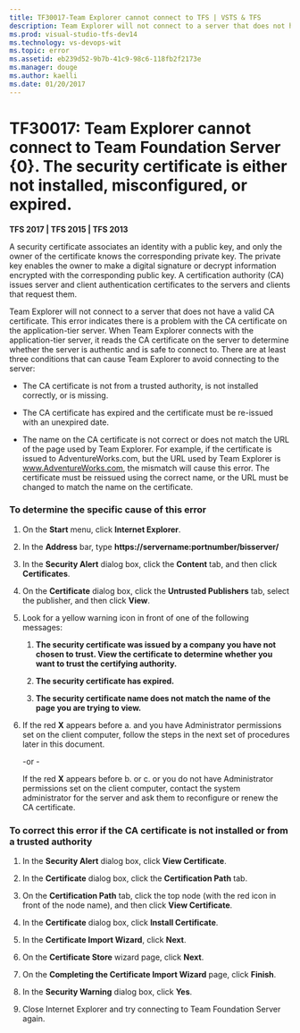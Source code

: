 ```yaml
---
title: TF30017-Team Explorer cannot connect to TFS | VSTS & TFS
description: Team Explorer will not connect to a server that does not have a valid CA certificate.
ms.prod: visual-studio-tfs-dev14
ms.technology: vs-devops-wit
ms.topic: error
ms.assetid: eb239d52-9b7b-41c9-98c6-118fb2f2173e
ms.manager: douge
ms.author: kaelli
ms.date: 01/20/2017
---
```



# TF30017: Team Explorer cannot connect to Team Foundation Server {0}. The security certificate is either not installed, misconfigured, or expired.

**TFS 2017 | TFS 2015 | TFS 2013**

A security certificate associates an identity with a public key, and only the owner of the certificate knows the corresponding private key. The private key enables the owner to make a digital signature or decrypt information encrypted with the corresponding public key. A certification authority (CA) issues server and client authentication certificates to the servers and clients that request them.  
  
Team Explorer will not connect to a server that does not have a valid CA certificate. This error indicates there is a problem with the CA certificate on the application-tier server. When Team Explorer connects with the application-tier server, it reads the CA certificate on the server to determine whether the server is authentic and is safe to connect to. There are at least three conditions that can cause Team Explorer to avoid connecting to the server:  
  
-   The CA certificate is not from a trusted authority, is not installed correctly, or is missing.  
  
-   The CA certificate has expired and the certificate must be re-issued with an unexpired date.  
  
-   The name on the CA certificate is not correct or does not match the URL of the page used by Team Explorer. For example, if the certificate is issued to AdventureWorks.com, but the URL used by Team Explorer is www.AdventureWorks.com, the mismatch will cause this error. The certificate must be reissued using the correct name, or the URL must be changed to match the name on the certificate.  
  
### To determine the specific cause of this error  
  
1.  On the **Start** menu, click **Internet Explorer**.  
  
2.  In the **Address** bar, type **https://servername:portnumber/bisserver/**  
  
3.  In the **Security Alert** dialog box, click the **Content** tab, and then click **Certificates**.  
  
4.  On the **Certificate** dialog box, click the **Untrusted Publishers** tab, select the publisher, and then click **View**.  
  
5.  Look for a yellow warning icon in front of one of the following messages:  
  
    1.  **The security certificate was issued by a company you have not chosen to trust. View the certificate to determine whether you want to trust the certifying authority.**  
  
    2.  **The security certificate has expired.**  
  
    3.  **The security certificate name does not match the name of the page you are trying to view.**  
  
6.  If the red **X** appears before a. and you have Administrator permissions set on the client computer, follow the steps in the next set of procedures later in this document.  
  
     -or -  
  
     If the red **X** appears before b. or c. or you do not have Administrator permissions set on the client computer, contact the system administrator for the server and ask them to reconfigure or renew the CA certificate.  
  
### To correct this error if the CA certificate is not installed or from a trusted authority  
  
1.  In the **Security Alert** dialog box, click **View Certificate**.  
  
2.  In the **Certificate** dialog box, click the **Certification Path** tab.  
  
3.  On the **Certification Path** tab, click the top node (with the red icon in front of the node name), and then click **View Certificate**.  
  
4.  In the **Certificate** dialog box, click **Install Certificate**.  
  
5.  In the **Certificate Import Wizard**, click **Next**.  
  
6.  On the **Certificate Store** wizard page, click **Next**.  
  
7.  On the **Completing the Certificate Import Wizard** page, click **Finish**.  
  
8.  In the **Security Warning** dialog box, click **Yes**.  
  
9. Close Internet Explorer and try connecting to Team Foundation Server again.